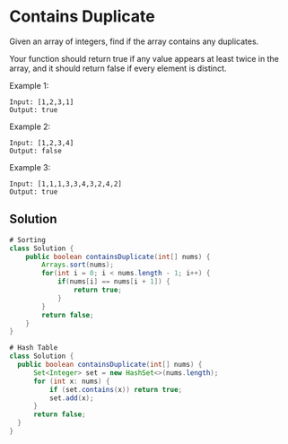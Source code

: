 # Contains Duplicate

Given an array of integers, find if the array contains any duplicates.

Your function should return true if any value appears at least twice in the array, and it should return false if every element is distinct.

Example 1:
```
Input: [1,2,3,1]
Output: true
```
Example 2:
```
Input: [1,2,3,4]
Output: false
```
Example 3:
```
Input: [1,1,1,3,3,4,3,2,4,2]
Output: true
```
## Solution

```java
# Sorting
class Solution {
    public boolean containsDuplicate(int[] nums) {
        Arrays.sort(nums);
        for(int i = 0; i < nums.length - 1; i++) {
            if(nums[i] == nums[i + 1]) {
                return true;
            }
        }
        return false;
    }
}

# Hash Table
class Solution {
  public boolean containsDuplicate(int[] nums) {
      Set<Integer> set = new HashSet<>(nums.length);
      for (int x: nums) {
          if (set.contains(x)) return true;
          set.add(x);
      }
      return false;
  }
}
```
